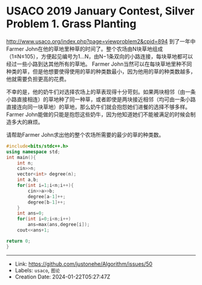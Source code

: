# USACO 2019 January Contest, Silver Problem 1. Grass Planting

http://www.usaco.org/index.php?page=viewproblem2&cpid=894
到了一年中Farmer John在他的草地里种草的时间了。整个农场由N块草地组成（1≤N≤105），方便起见编号为1…N，由N−1条双向的小路连接，每块草地都可以经过一些小路到达其他所有的草地。
Farmer John当然可以在每块草地里种不同种类的草，但是他想要使得使用的草的种类数最小，因为他用的草的种类数越多，他就需要负担更高的花费。

不幸的是，他的奶牛们对选择农场上的草表现得十分苛刻。如果两块相邻（由一条小路直接相连）的草地种了同一种草，或者即使是两块接近相邻（均可由一条小路直接连向同一块草地）的草地，那么奶牛们就会抱怨她们进餐的选择不够多样。Farmer John能做的只能是抱怨这些奶牛，因为他知道她们不能被满足的时候会制造多大的麻烦。

请帮助Farmer John求出他的整个农场所需要的最少的草的种类数。
```c++
#include<bits/stdc++.h>
using namespace std;
int main(){
	int n;
	cin>>n;
	vector<int> degree(n);
	int a,b;
	for(int i=1;i<n;i++){
		cin>>a>>b;
		degree[a-1]++;
		degree[b-1]++;
	}
	int ans=0;
	for(int i=0;i<n;i++)
		ans=max(ans,degree[i]);
	cout<<ans+1;

return 0;
}

```

---

* Link: https://github.com/justonehe/Algorithm/issues/50
* Labels: `usaco`, `图论`
* Creation Date: 2024-01-22T05:27:47Z
